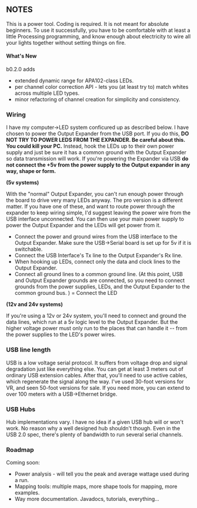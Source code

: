 ## NOTES
This is a power tool. Coding is required. It is not meant for absolute beginners. To use it successfully, you have to be comfortable with at least a little Processing programming, and know enough about electricity to wire all your lights together without setting things on fire.  

#### What's New
b0.2.0 adds
- extended dynamic range for APA102-class LEDs.
- per channel color correction API - lets you (at least try to) match whites across multiple
LED types. 
- minor refactoring of channel creation for simplicity and consistency.  


### Wiring

I have my computer->LED system conficured up as described below.  I have chosen to power the Output Expander from the USB port.  If you do this,
**DO NOT TRY TO POWER LEDS FROM THE EXPANDER. Be careful about this. You could kill your PC.**  Instead, hook the LEDs up to their own
power supply and just be sure it has a common ground with the Output Expander so data transmission will work.  If you're
powering the Expander via USB **do not connect the +5v from the power supply to the Output expander in any way, shape or form.**

**(5v systems)**

With the "normal" Output Expander, you can't run enough power through the board to drive very many LEDs anyway.  The pro version
is a different matter.  If you have one of these, and want to route power through the expander to keep wiring simple, I'd suggest leaving the power wire from the USB interface unconnected.  You can then use your main power supply to power the Output Expander and the LEDs will get power from it. 

- Connect the power and ground wires from the USB interface to the Output Expander.  Make sure the USB->Serial board is set up for 5v if it is switchable.
- Connect the USB Interface's Tx line to the Output Expander's Rx line.
- When hooking up LEDs, connect only the data and clock lines to the Output Expander.
- Connect all ground lines to a common ground line.  (At this point, USB and Output Expander grounds are connected, so you need to 
connect grounds from the power supplies, LEDs, and the Output Expander to the common ground bus. )
= Connect the LED 

**(12v and 24v systems)**

If you're using a 12v or 24v system, you'll need to connect and ground the data lines, which run at a 5v logic level to the Output
Expander.  But the higher voltage power must only run to the places that can handle it -- from the power supplies to the LED's power wires.

### USB line length
USB is a low voltage serial protocol. It suffers from voltage drop and signal degradation just like everything else. You can get at least 3 meters out of ordinary USB extension cables.  After that, you'll need to use active cables, which regenerate the signal along the way.  I've used 30-foot versions for VR, and seen 50-foot versions for sale.  If you need more, you can extend to over 100 meters with a USB->Ethernet bridge. 

### USB Hubs
Hub implementations vary.  I have no idea if a given USB hub will or won't work.  No reason why a well designed hub shouldn't though.  Even in the USB 2.0 spec, there's plenty of bandwidth to run several serial channels.

### Roadmap
Coming soon:
- Power analysis - will tell you the peak and average wattage used during a run.
- Mapping tools:  multiple maps, more shape tools for mapping, more examples.
- Way more documentation.  Javadocs, tutorials, everything...